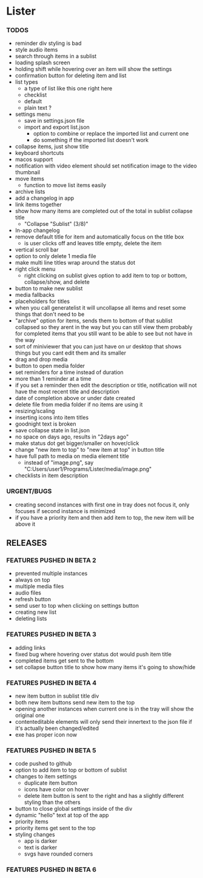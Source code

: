 # Lister

### TODOS

- reminder div styling is bad
- style audio items
- search through items in a sublist
- loading splash screen
- holding shift while hovering over an item will show the settings
- confirmation button for deleting item and list
- list types
  - a type of list like this one right here
  - checklist
  - default
  - plain text ?
- settings menu
  - save in settings.json file
  - import and export list.json
    - option to combine or replace the imported list and current one
    - do something if the imported list doesn't work
- collapse items, just show title
- keyboard shortcuts
- macos support
- notification with video element should set notification image to the video thumbnail
- move items
  - function to move list items easily
- archive lists
- add a changelog in app
- link items together
- show how many items are completed out of the total in sublist collapse title
  - "Collapse "Sublist" (3/8)"
- In-app changelog
- remove default title for item and automatically focus on the title box
  - is user clicks off and leaves title empty, delete the item
- vertical scroll bar
- option to only delete 1 media file
- make multi line titles wrap around the status dot
- right click menu
  - right clicking on sublist gives option to add item to top or bottom, collapse/show, and delete
- button to make new sublist
- media fallbacks
- placeholders for titles
- when you call generatelist it will uncollapse all items and reset some things that don't need to be
- "archive" option for items, sends them to bottom of that sublist collapsed so they arent in the way but you can still view them
  probably for completed items that you still want to be able to see but not have in the way
- sort of miniviewer that you can just have on ur desktop that shows things but you cant edit them and its smaller
- drag and drop media
- button to open media folder
- set reminders for a time instead of duration
- more than 1 reminder at a time
- if you set a reminder then edit the description or title, notification will not have the most recent title and description
- date of completion above or under date created
- delete file from media folder if no items are using it
- resizing/scaling
- inserting icons into item titles
- goodnight text is broken
- save collapse state in list.json
- no space on days ago, results in "2days ago"
- make status dot get bigger/smaller on hover/click
- change "new item to top" to "new item at top" in button title
- have full path to media on media element title 
  - instead of "image.png", say "C:Users/user1/Programs/Lister/media/image.png"
- checklists in item description


### URGENT/BUGS
- creating second instances with first one in tray does not focus it, only focuses if second instance is minimized
- if you have a priority item and then add item to top, the new item will be above it

## RELEASES

### FEATURES PUSHED IN BETA 2

- prevented multiple instances
- always on top
- multiple media files
- audio files
- refresh button
- send user to top when clicking on settings button
- creating new list
- deleting lists

### FEATURES PUSHED IN BETA 3
- adding links
- fixed bug where hovering over status dot would push item title
- completed items get sent to the bottom
- set collapse button title to show how many items it's going to show/hide

### FEATURES PUSHED IN BETA 4

- new item button in sublist title div
- both new item buttons send new item to the top
- opening another instances when current one is in the tray will show the original one
- contenteditable elements will only send their innertext to the json file if it's actually been changed/edited
- exe has proper icon now

### FEATURES PUSHED IN BETA 5

- code pushed to github
- option to add item to top or bottom of sublist
- changes to item settings
  - duplicate item button
  - icons have color on hover
  - delete item button is sent to the right and has a slightly different styling than the others
- button to close global settings inside of the div
- dynamic "hello" text at top of the app
- priority items
- priority items get sent to the top
- styling changes
  - app is darker
  - text is darker
  - svgs have rounded corners
  
### FEATURES PUSHED IN BETA 6